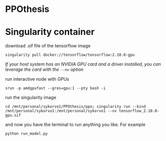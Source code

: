 # PPOthesis

# Singularity container
download .sif file of the tensorflow image
```
singularity pull docker://tensorflow/tensorflow:2.10.0-gpu
```

*If your host system has an NVIDIA GPU card and a driver installed, you can leverage the card with the `--nv` option*

run interactive node with GPUs
```
srun -p amdgpufast --gres=gpu:1 --pty bash -i
```

run the singularity image
```
cd /mnt/personal/sykorvo1/PPOthesis/ppo; singularity run --bind /mnt/personal/sykorvo1:/mnt/personal/sykorvo1 --nv tensorflow_2.10.0-gpu.sif
```

and now you have the terminal to run anything you like. For example
```
python run_model.py
```